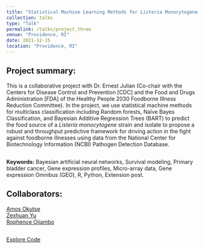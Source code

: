 ```yaml
---
title: "Statistical Machine Learning Methods for Listeria Monocytogene foodborne disease source attribution"
collection: talks
type: "Talk"
permalink: /talks/project_three
venue: "Providence, RI"
date: 2021-12-15
location: "Providence, RI"
---
```


## Project summary:

This is a collaborative project with Dr. Ernest Julian (Co-chair with the Centers for Disease Control and Prevention [CDC] and the Food and Drugs Administration [FDA] of the Healthy People 2030 Foodborne Illness Reduction Committee). In the project, we use statistical machine methods for multiclass classification including Random forests, Naïve Bayes Classification, and Bayesian Additive Regression Trees (BART) to predict the food source of a 
*Listeria monocytogene* strain and isolate to propose a robust and throughput predictive framework for 
driving action in the fight against foodborne illnesses using data from the National Center for Biotechnology Information (NCBI) Pathogen Detection Database. 

##
**Keywords:** Bayesian artificial neural networks, Survival modeling, Primary bladder cancer, Gene expression profiles, Micro-array data, Gene expression Omnibus (GEO), R, Python, Extension post. <br>

## Collaborators:
[Amos Okutse](mailto:amos_okutse@brown.edu) <br>
[Zexhuan Yu](mailto:zexhuan_yu@brown.edu) <br>
[Rophence Ojiambo](mailto:rophence_ojiambo@brown.edu) <br>
## 
[Explore Code](https://github.com/okutse/foodborne_diseases)
